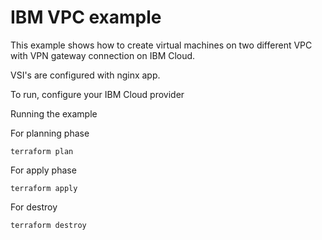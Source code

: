 # IBM VPC example

This example shows how to create virtual machines on two different VPC with VPN gateway connection on IBM Cloud. 


VSI's are configured with nginx app.


To run, configure your IBM Cloud provider

Running the example

For planning phase

```shell
terraform plan
```

For apply phase

```shell
terraform apply
```

For destroy

```shell
terraform destroy
```